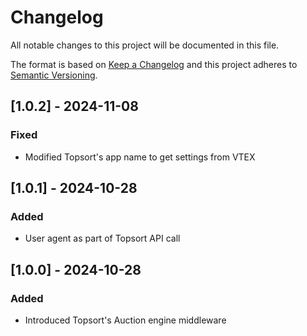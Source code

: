 # Changelog

All notable changes to this project will be documented in this file.

The format is based on [Keep a Changelog](http://keepachangelog.com/en/1.0.0/)
and this project adheres to [Semantic Versioning](http://semver.org/spec/v2.0.0.html).

## [1.0.2] - 2024-11-08

### Fixed
- Modified Topsort's app name to get settings from VTEX

## [1.0.1] - 2024-10-28

### Added
- User agent as part of Topsort API call

## [1.0.0] - 2024-10-28

### Added
- Introduced Topsort's Auction engine middleware
